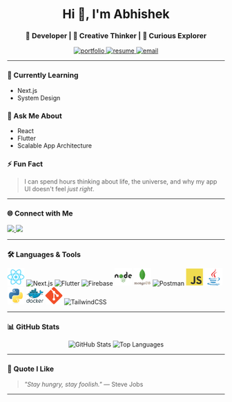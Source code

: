 <h1 align="center">Hi 👋, I'm Abhishek</h1>
<h3 align="center">🚀 Developer | 🎨 Creative Thinker | 🧠 Curious Explorer</h3>

<p align="center">
  <a href="https://abhishek12221732.github.io/portfolio/" target="_blank">
    <img src="https://img.shields.io/badge/🌐 Portfolio-1DA1F2?style=for-the-badge&logo=google-chrome&logoColor=white" alt="portfolio" />
  </a>
  <a href="https://drive.google.com/file/d/19P7yvLsOjNXLzU6jmrHF3RNjzL_Vh9-E/view?usp=sharing" target="_blank">
    <img src="https://img.shields.io/badge/📄 Resume-28a745?style=for-the-badge&logo=readme&logoColor=white" alt="resume" />
  </a>
  <a href="mailto:abhishek91272@gmail.com">
    <img src="https://img.shields.io/badge/📫 Email-EA4335?style=for-the-badge&logo=gmail&logoColor=white" alt="email" />
  </a>
</p>

---

### 🌱 Currently Learning
- Next.js
- System Design

### 💬 Ask Me About
- React
- Flutter
- Scalable App Architecture

### ⚡ Fun Fact  
> I can spend hours thinking about life, the universe, and why my app UI doesn't feel *just right*.

---

### 🌐 Connect with Me  
<p align="left">
  <a href="https://www.linkedin.com/in/abhishekkumar1732/" target="_blank">
    <img src="https://img.shields.io/badge/LinkedIn-0A66C2?style=for-the-badge&logo=linkedin&logoColor=white" />
  </a>
  <a href="https://leetcode.com/u/abhishek1732/" target="_blank">
    <img src="https://img.shields.io/badge/LeetCode-FFA116?style=for-the-badge&logo=leetcode&logoColor=black" />
  </a>
</p>

---

### 🛠️ Languages & Tools  
<p align="left">
  <img src="https://raw.githubusercontent.com/devicons/devicon/master/icons/react/react-original.svg" alt="React" width="40" height="40"/> 
  <img src="https://cdn.worldvectorlogo.com/logos/nextjs-2.svg" alt="Next.js" width="40" height="40"/>
  <img src="https://www.vectorlogo.zone/logos/flutterio/flutterio-icon.svg" alt="Flutter" width="40" height="40"/>
  <img src="https://www.vectorlogo.zone/logos/firebase/firebase-icon.svg" alt="Firebase" width="40" height="40"/>
  <img src="https://raw.githubusercontent.com/devicons/devicon/master/icons/nodejs/nodejs-original-wordmark.svg" alt="Node.js" width="40" height="40"/>
  <img src="https://raw.githubusercontent.com/devicons/devicon/master/icons/mongodb/mongodb-original-wordmark.svg" alt="MongoDB" width="40" height="40"/>
  <img src="https://www.vectorlogo.zone/logos/getpostman/getpostman-icon.svg" alt="Postman" width="40" height="40"/>
  <img src="https://raw.githubusercontent.com/devicons/devicon/master/icons/javascript/javascript-original.svg" alt="JavaScript" width="40" height="40"/>
  <img src="https://raw.githubusercontent.com/devicons/devicon/master/icons/java/java-original.svg" alt="Java" width="40" height="40"/>
  <img src="https://raw.githubusercontent.com/devicons/devicon/master/icons/python/python-original.svg" alt="Python" width="40" height="40"/>
  <img src="https://raw.githubusercontent.com/devicons/devicon/master/icons/docker/docker-original-wordmark.svg" alt="Docker" width="40" height="40"/>
  <img src="https://raw.githubusercontent.com/devicons/devicon/master/icons/git/git-original.svg" alt="Git" width="40" height="40"/>
  <img src="https://tailwindcss.com/_next/static/media/tailwindcss-mark.d52e9897.svg" alt="TailwindCSS" width="40" height="40"/>
</p>

---

### 📊 GitHub Stats  
<p align="center">
  <img src="https://github-readme-stats.vercel.app/api?username=abhishek12221732&show_icons=true&theme=radical" alt="GitHub Stats" height="180"/>
  <img src="https://github-readme-stats.vercel.app/api/top-langs/?username=abhishek12221732&layout=compact&theme=radical" alt="Top Languages" height="180"/>
</p>

---

### 🧠 Quote I Like  
> *"Stay hungry, stay foolish."* — Steve Jobs

---

